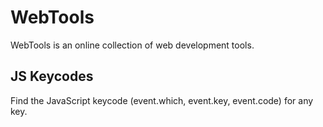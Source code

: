 # WebTools

WebTools is an online collection of web development tools.

## JS Keycodes

Find the JavaScript keycode (event.which, event.key, event.code) for any key.